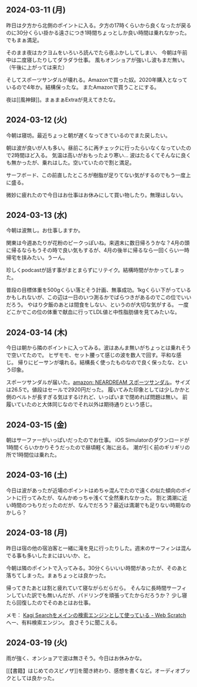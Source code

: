 ## 2024-03-11 (月)

昨日は夕方から北側のポイントに入る。夕方の17時くらいから良くなったが戻るのに30分くらい掛かる遠さにつき1時間ちょっとしか良い時間は乗れなかった。
でもまぁ満足。

そのまま夜はカクヨムをいろいろ読んでたら夜ふかししてしまい、
今朝は午前中は二度寝したりしてダラダラ仕事。
風もオンショアが強いし波もまだ無い。（午後に上がっては来た）

そしてスポーツサンダルが壊れる。Amazonで買った奴。2020年購入となっているので4年か。結構保ったな。
またAmazonで買うことにする。

夜は[[風神録]]。まぁまぁExtraが見えてきたな。

## 2024-03-12 (火)

今朝は寝坊。最近ちょっと朝が遅くなってきているのでまた戻したい。

朝は波が良いが人も多い。昼前ころに再チェックに行ったらいなくなっていたので2時間ほど入る。
気温は高いがおもったより寒い…
波はたるくてそんなに良くも無かったが、乗れはした。空いていたので割と満足。

サーフボード、この前直したところが樹脂が足りてない気がするのでもう一度上に盛る。

微妙に疲れたので今日はお仕事はお休みにして買い物したり。無理はしない。

## 2024-03-13 (水)

今朝は波無し。お仕事しますか。

関東は今週あたりが花粉のピークっぽいね。来週末に数日帰ろうかな？4月の頭に帰るならもうその時で良い気もするが、4月の後半に帰るなら一回くらい一時帰宅を挟みたい。うーん。

珍しくpodcastが話す事がまとまらずにリテイク。結構時間がかかってしまった。

普段の目標体重を500gくらい落とそう計画、無事成功。1kgくらい下がっているかもしれないが、この辺は一日のいつ測るかでばらつきがあるのでこの位でいいだろう。
やはり夕飯のあとは間食をしない、というのが大切な気がする。
一度どこかでこの位の体重で献血に行ってLDL値と中性脂肪値を見てみたいな。

## 2024-03-14 (木)

今日は朝から隣のポイントに入ってみる。波はあんま無いがちょっとは乗れそうで空いてたので。
ヒザモモ、セット腰って感じの波を数人で回す。平和な感じ。
帰りにビーサンが壊れる。結構長く使ったものなので良く保ったな、という印象。

スポーツサンダルが届いた。[amazon: NEARDREAM スポーツサンダル](https://amzn.to/3TfcxjN)。サイズは26.5で。値段はセールで2920円だった。
履いてみた印象としては少しかかと側のベルトが長すぎる気はするけれど、いっぱいまで閉めれば問題は無い。
前履いていたのと大体同じなのでそれ以外は期待通りという感じ。

## 2024-03-15 (金)

朝はサーファーがいっぱいだったのでお仕事。
iOS Simulatorのダウンロードが1時間くらいかかりそうだったので昼頃軽く海に出る。
潮が引く前のギリギリの所で1時間位は乗れた。

## 2024-03-16 (土)

今日は波があったが近場のポイントはめちゃ混んでたので遠くの似た傾向のポイントに行ってみたが、なんかめっちゃ浅くて全然乗れなかった。
割と満潮に近い時間のつもりだったのだが、なんでだろう？最近は満潮でも足りない時期なのかしら？

## 2024-03-18 (月)

昨日は宿の他の宿泊客と一緒に滝を見に行ったりした。週末のサーフィンは混んでる事も多いしたまにはいいか、と。

今朝は隣のポイントで入ってみる。30分くらいいい時間があったが、そのあと落ちてしまった。まぁちょっとは良かった。

帰ってきたあとは割と疲れていて寝ながらだらだら。
そんなに長時間サーフィンしていた訳でも無いんだが、パドリングを頑張ってたからだろうか？
少し寝たら回復したのでそのあとはお仕事。

メモ： [Kagi Searchをメインの検索エンジンとして使っている - Web Scratch](https://efcl.info/2024/03/15/kagi-search/)  へー、有料検索エンジン。
良さそうに聞こえる。

## 2024-03-19 (火)

雨が強く、オンショアで波は無さそう。今日はお休みかな。

[[【書籍】はじめてのスピノザ]]を聞き終わり、感想を書くなど。オーディオブックとしては良かった。